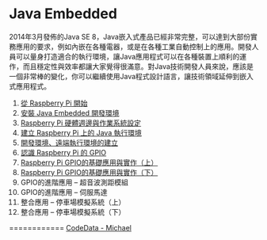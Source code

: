 Java Embedded
============

2014年3月發佈的Java SE 8，Java嵌入式產品已經非常完整，可以達到大部份實務應用的要求，例如內嵌在各種電器，或是在各種工業自動控制上的應用。開發人員可以量身打造適合的執行環境，讓Java應用程式可以在各種裝置上順利的運作，而且穩定性與效率都讓大家覺得很滿意。對Java技術開發人員來說，應該是一個非常棒的變化，你可以繼續使用Java程式設計語言，讓技術領域延伸到嵌入式應用程式。

1. [從 Raspberry Pi 開始](http://www.codedata.com.tw/java/java-embedded-getting-started-from-raspberry-pi/)
2. [安裝 Java Embedded 開發環境](http://www.codedata.com.tw/java/java-embedded-2-development-env/)
3. [Raspberry Pi 硬體週邊與作業系統設定](http://www.codedata.com.tw/java/java-embedded-3-raspberry-pi-equipment-os/)
4. [建立 Raspberry Pi 上的 Java 執行環境](http://www.codedata.com.tw/java/java-embedded-4-raspberry-pi-jdk8-embedded-8/)
5. [開發環境、遠端執行環境的建立](http://www.codedata.com.tw/java/java-embedded-5-dev-env-remote-javase/)
6. [認識 Raspberry Pi 的 GPIO](http://www.codedata.com.tw/java/java-embedded-6-raspberry-pi-gpio/)
7. [Raspberry Pi GPIO的基礎應用與實作（上）](http://www.codedata.com.tw/java/java-embedded-7-raspberry-pi-gpio-implementation-1/)
8. [Raspberry Pi GPIO的基礎應用與實作（下）](http://www.codedata.com.tw/java/java-embedded-7-raspberry-pi-gpio-implementation-2/)
9. GPIO的進階應用 – 超音波測距模組
10. GPIO的進階應用 – 伺服馬達
11. 整合應用 – 停車場模擬系統（上）
12. 整合應用 – 停車場模擬系統（下）

============
[CodeData - Michael](http://www.codedata.com.tw/author/michael)
